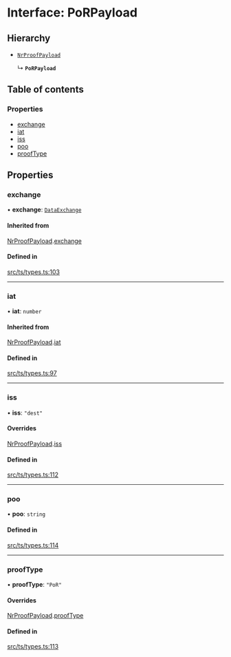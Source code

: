 # Interface: PoRPayload

## Hierarchy

- [`NrProofPayload`](NrProofPayload.md)

  ↳ **`PoRPayload`**

## Table of contents

### Properties

- [exchange](PoRPayload.md#exchange)
- [iat](PoRPayload.md#iat)
- [iss](PoRPayload.md#iss)
- [poo](PoRPayload.md#poo)
- [proofType](PoRPayload.md#prooftype)

## Properties

### exchange

• **exchange**: [`DataExchange`](DataExchange.md)

#### Inherited from

[NrProofPayload](NrProofPayload.md).[exchange](NrProofPayload.md#exchange)

#### Defined in

[src/ts/types.ts:103](https://gitlab.com/i3-market/code/wp3/t3.2/conflict-resolution/non-repudiation-library/-/blob/5953ac3/src/ts/types.ts#L103)

___

### iat

• **iat**: `number`

#### Inherited from

[NrProofPayload](NrProofPayload.md).[iat](NrProofPayload.md#iat)

#### Defined in

[src/ts/types.ts:97](https://gitlab.com/i3-market/code/wp3/t3.2/conflict-resolution/non-repudiation-library/-/blob/5953ac3/src/ts/types.ts#L97)

___

### iss

• **iss**: ``"dest"``

#### Overrides

[NrProofPayload](NrProofPayload.md).[iss](NrProofPayload.md#iss)

#### Defined in

[src/ts/types.ts:112](https://gitlab.com/i3-market/code/wp3/t3.2/conflict-resolution/non-repudiation-library/-/blob/5953ac3/src/ts/types.ts#L112)

___

### poo

• **poo**: `string`

#### Defined in

[src/ts/types.ts:114](https://gitlab.com/i3-market/code/wp3/t3.2/conflict-resolution/non-repudiation-library/-/blob/5953ac3/src/ts/types.ts#L114)

___

### proofType

• **proofType**: ``"PoR"``

#### Overrides

[NrProofPayload](NrProofPayload.md).[proofType](NrProofPayload.md#prooftype)

#### Defined in

[src/ts/types.ts:113](https://gitlab.com/i3-market/code/wp3/t3.2/conflict-resolution/non-repudiation-library/-/blob/5953ac3/src/ts/types.ts#L113)
